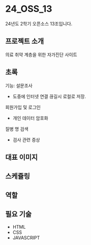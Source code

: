 # 24_OSS_13
24년도 2학기 오픈소스 13조입니다.

## 프로젝트 소개
의료 취약 계층을 위한 자가진단 사이트



## 초록

기능:
  설문조사
  - 도중에 인터넷 연결 끊길시 로컬로 저장.

  회원가입 및 로그인
  - 개인 데이터 암호화


  질병 명 검색 
  - 검사 관련 증상 
  
  


## 대표 이미지


  
## 스케쥴링




## 역할



## 필요 기술
- HTML
- CSS
- JAVASCRIPT



##



